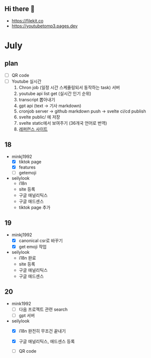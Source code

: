 ## Hi there 👋

- https://filekit.co
- https://youtubetomp3.pages.dev

# July
## plan
- [ ] QR code
- [ ] Youtube 실시간
  1. Chron job (일정 시간 스케쥴링되서 동작하는 task) 서버
    1. youtube api list get (실시간 인기 순위)
    2. transcript 뽑아내기
    3. gpt api (text -> 기사 markdown)
    4. cronjob server -> github markdown push -> svelte ci/cd publish
    5. svelte public/ 에 저장
    6. svelte static에서 보여주기 (36개국 언어로 번역)
    7. [레퍼런스 사이트](https://www.allkpop.com/)

## 18
- minkj1992
  - [x] tiktok page
  - [x] features
  - [ ] getemoji
- seilylook
  - i18n
  - site 등록
  - 구글 애널리틱스
  - 구글 애드센스
  - tiktok page 추가
## 19
- minkj1992
  - [x] canonical csr로 바꾸기
  - [x] get emoji 작업
- seilylook
  - i18n 완료
  - site 등록
  - 구글 애널리틱스
  - 구글 애드센스
## 20
- mink1992
  - [ ] 다음 프로젝트 관련 search
  - [ ] gpt 서버
- seilylook
  - [x] i18n 완전히 무조건 끝내기
  - [x] 구글 애널리틱스, 애드센스 등록
  - [ ] QR code
 


